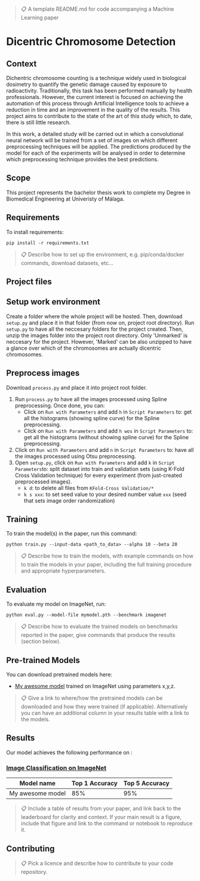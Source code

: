 > 📋 A template README.md for code accompanying a Machine Learning paper

# Dicentric Chromosome Detection

## Context
Dichentric chromosome counting is a technique widely used in biological dosimetry to quantify the genetic damage caused by exposure to radioactivity. Traditionally, this task has been performed manually by health professionals. However, the current interest is focused on achieving the automation of this process through Artificial Intelligence tools to achieve a reduction in time and an improvement in the quality of the results. This project aims to contribute to the state of the art of this study which, to date, there is still little research.

In this work, a detailed study will be carried out in which a convolutional neural network will be trained from a set of images on which different preprocessing techniques will be applied. The predictions produced by the model for each of the experiments will be analysed in order to determine which preprocessing technique provides the best predictions.

## Scope
This project represents the bachelor thesis work to complete my Degree in Biomedical Engineering at Univeristy of Málaga.

## Requirements

To install requirements:

```setup
pip install -r requirements.txt
```

> 📋 Describe how to set up the environment, e.g. pip/conda/docker commands, download datasets, etc...

## Project files

## Setup work environment
Create a folder where the whole project will be hosted. Then, download ```setup.py``` and place it in that folder (from now on, project root directory).
Run ```setup.py``` to have all the neccesary folders for the project created.
Then, unzip the images folder into the project root directory. Only 'Unmarked' is neccesary for the project. However, 'Marked' can be also unzipped to have a glance over 
which of the chromosomes are actually dicentric chromosomes.

## Preprocess images
Download ```process.py``` and place it into project root folder. 
1. Run ```process.py``` to have all the images processed using Spline preprocessing. Once done, you can:
   - Click on ```Run with Parameters``` and add ```h``` in ```Script Parameters``` to: get all the histograms (showing spline curve) for the Spline preprocessing.
   - Click on ```Run with Parameters``` and add ```h wos``` in ```Script Parameters``` to: get all the histograms (without showing spline curve) for the Spline preprocessing. 
2. Click on ```Run with Parameters``` and add ```n``` in ```Script Parameters``` to: have all the images processed using Otsu preprocessing.
3. Open ```setup.py```, click on ```Run with Parameters``` and add ```k``` in ```Script Parameters```to: split dataset into train and validation sets (using K-Fold Cross Validation technique) for every experiment (from just-created preprocessed images).
      - ```k d```: to delete all files from ```KFold-Cross Validation/*``` 
      - ```k s xxx```: to set seed value to your desired number value ```xxx``` (seed that sets image order randomization)



## Training

To train the model(s) in the paper, run this command:

```train
python train.py --input-data <path_to_data> --alpha 10 --beta 20
```

> 📋 Describe how to train the models, with example commands on how to train the models in your paper, including the full training procedure and appropriate hyperparameters.

## Evaluation

To evaluate my model on ImageNet, run:

```eval
python eval.py --model-file mymodel.pth --benchmark imagenet
```

> 📋 Describe how to evaluate the trained models on benchmarks reported in the paper, give commands that produce the results (section below).

## Pre-trained Models

You can download pretrained models here:

- [My awesome model](https://drive.google.com/mymodel.pth) trained on ImageNet using parameters x,y,z.

> 📋 Give a link to where/how the pretrained models can be downloaded and how they were trained (if applicable). Alternatively you can have an additional column in your results table with a link to the models.

## Results

Our model achieves the following performance on :

### [Image Classification on ImageNet](https://paperswithcode.com/sota/image-classification-on-imagenet)

| Model name       | Top 1 Accuracy | Top 5 Accuracy |
| ---------------- | -------------- | -------------- |
| My awesome model | 85%            | 95%            |

> 📋 Include a table of results from your paper, and link back to the leaderboard for clarity and context. If your main result is a figure, include that figure and link to the command or notebook to reproduce it.

## Contributing

> 📋 Pick a licence and describe how to contribute to your code repository.
